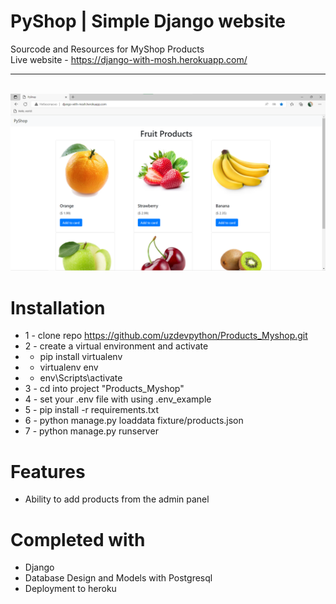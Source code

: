 # PyShop | Simple Django website 
Sourcode and Resources for MyShop Products <br>
Live website - https://django-with-mosh.herokuapp.com/ <hr><br>
<img src="./docs/images/photo-site.png">


# Installation
* 1 - clone repo https://github.com/uzdevpython/Products_Myshop.git
* 2 - create a virtual environment and activate
*  - pip install virtualenv
*  - virtualenv env
*  - env\Scripts\activate
* 3 - cd into project "Products_Myshop"
* 4 - set your .env file with using .env_example
* 5 - pip install -r requirements.txt
* 6 - python manage.py loaddata fixture/products.json
* 7 - python manage.py runserver


# Features
* Ability to add products from the admin panel


# Completed with
* Django 
* Database Design and Models with Postgresql
* Deployment to heroku
